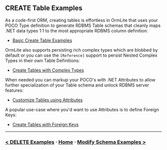 ## CREATE Table Examples

As a code-first ORM, creating tables is effortless in OrmLite that uses your POCO Type definition to generate RDBMS Table schemas that cleanly maps .NET data types 1:1 to the most appropriate RDBMS column definition:

 - [Basic Create Table Examples](#doc=create-tables.md&gist=ab8d48cff82044238acd2b5730e63e08)

OrmLite also supports persisting rich complex types which are blobbed by default or you can use the `[Reference]` support to persist Nested Complex Types in their own Table Definitions:

 - [Create Tables with Complex Types](#doc=create-tables.md&gist=862a83d8a8a428c513b97dc0a1021470)

When needed you can markup your POCO's with .NET Attributes to allow further specialization of your Table schema and unlock RDBMS server features:

 - [Customize Tables using Attributes](#doc=create-tables.md&gist=6ca7c1cf2b6826a05ad6d3245d32fa9b)

A popular use-case where you'd want to use Attributes is to define Foreign Keys:

 - [Create Tables with Foreign Keys](#doc=create-tables.md&gist=1a12d49fe9427abdcafeb05a0163ab33)

---

### [< DELETE Examples](#doc=delete-examples.md) · [Home](#doc=index.md) · [Modify Schema Examples >](#doc=modify-schema.md)
